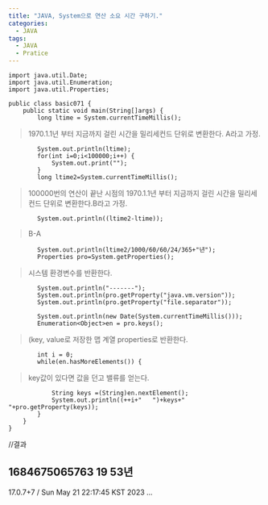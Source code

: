 ```yaml
---
title: "JAVA, System으로 연산 소요 시간 구하기."
categories:
  - JAVA
tags:
  - JAVA
  - Pratice
---
```


	import java.util.Date;
	import java.util.Enumeration;
	import java.util.Properties;

	public class basic071 {
		public static void main(String[]args) {
			long ltime = System.currentTimeMillis();
>1970.1.1년 부터 지금까지 걸린 시간을 밀리세컨드 단위로 변환한다. A라고 가정.

			System.out.println(ltime);
			for(int i=0;i<100000;i++) {
				System.out.print("");
			}
			long ltime2=System.currentTimeMillis();
>100000번의 연산이 끝난 시점의 1970.1.1년 부터 지금까지 걸린 시간을 밀리세컨드 단위로 변환한다.B라고 가정.

			System.out.println((ltime2-ltime));
> B-A

			System.out.println(ltime2/1000/60/60/24/365+"년");
			Properties pro=System.getProperties();
>시스템 환경변수를 반환한다.

			System.out.println("-------");
			System.out.println(pro.getProperty("java.vm.version"));
			System.out.println(pro.getProperty("file.separator"));
			
			System.out.println(new Date(System.currentTimeMillis()));
			Enumeration<Object>en = pro.keys(); 
>(key, value로 저장한 맵 계열 properties로 반환한다.

			int i = 0;
			while(en.hasMoreElements()) {	
>key값이 있다면 값을 던고 밸류를 얻는다.

				String keys =(String)en.nextElement();
				System.out.println((++i+"   ")+keys+"  "+pro.getProperty(keys));
			}
		}
	}

//결과

1684675065763
19
53년
-------
17.0.7+7
/
Sun May 21 22:17:45 KST 2023
...